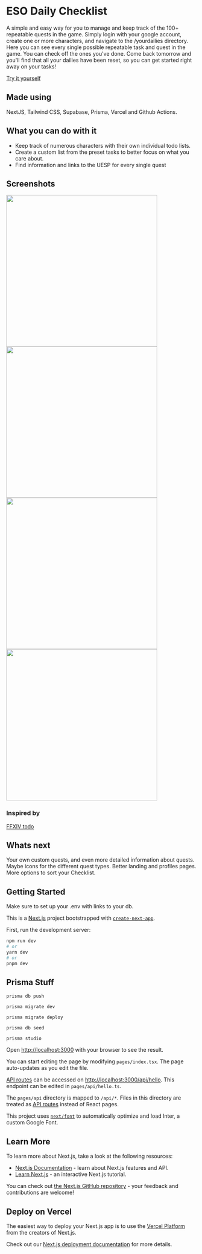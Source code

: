 # ESO Daily Checklist

A simple and easy way for you to manage and keep track of the 100+ repeatable quests in the game. Simply login with your google account, create one or more characters, and navigate to the /yourdailies directory. Here you can see every single possible repeatable task and quest in the game. You can check off the ones you've done. Come back tomorrow and you'll find that all your dailies have been reset, so you can get started right away on your tasks!

[Try it yourself](https://www.esodailychecklist.com/)

## Made using

NextJS, Tailwind CSS, Supabase, Prisma, Vercel and Github Actions.

## What you can do with it
- Keep track of numerous characters with their own individual todo lists.
- Create a custom list from the preset tasks to better focus on what you care about.
- Find information and links to the UESP for every single quest

## Screenshots

<img src="https://user-images.githubusercontent.com/107162117/224244887-f6e1f89b-4a47-42b2-aa64-f845c9f2cd56.png" width=400 /> <img src="https://user-images.githubusercontent.com/107162117/224244888-bccd76ab-ee71-4007-b9a5-0df64a7d28f3.png" width=400 /> <img src="https://user-images.githubusercontent.com/107162117/224244893-22db7dd7-b39e-4389-a86e-ab3209e7a631.png" width=400 /> <img src="https://user-images.githubusercontent.com/107162117/224244895-fd945931-21aa-4373-bdb7-19c34c78e498.png" width=400 />


### Inspired by
[FFXIV todo ](https://xivtodo.com/)

## Whats next
Your own custom quests, and even more detailed information about quests. Maybe icons for the different quest types. Better landing and profiles pages. More options to sort your Checklist.

## Getting Started

Make sure to set up your .env with links to your db.

This is a [Next.js](https://nextjs.org/) project bootstrapped with [`create-next-app`](https://github.com/vercel/next.js/tree/canary/packages/create-next-app).

First, run the development server:

```bash
npm run dev
# or
yarn dev
# or
pnpm dev
```

## Prisma Stuff

```
prisma db push

prisma migrate dev

prisma migrate deploy

prisma db seed

prisma studio
```

Open [http://localhost:3000](http://localhost:3000) with your browser to see the result.

You can start editing the page by modifying `pages/index.tsx`. The page auto-updates as you edit the file.

[API routes](https://nextjs.org/docs/api-routes/introduction) can be accessed on [http://localhost:3000/api/hello](http://localhost:3000/api/hello). This endpoint can be edited in `pages/api/hello.ts`.

The `pages/api` directory is mapped to `/api/*`. Files in this directory are treated as [API routes](https://nextjs.org/docs/api-routes/introduction) instead of React pages.

This project uses [`next/font`](https://nextjs.org/docs/basic-features/font-optimization) to automatically optimize and load Inter, a custom Google Font.

## Learn More

To learn more about Next.js, take a look at the following resources:

- [Next.js Documentation](https://nextjs.org/docs) - learn about Next.js features and API.
- [Learn Next.js](https://nextjs.org/learn) - an interactive Next.js tutorial.

You can check out [the Next.js GitHub repository](https://github.com/vercel/next.js/) - your feedback and contributions are welcome!

## Deploy on Vercel

The easiest way to deploy your Next.js app is to use the [Vercel Platform](https://vercel.com/new?utm_medium=default-template&filter=next.js&utm_source=create-next-app&utm_campaign=create-next-app-readme) from the creators of Next.js.

Check out our [Next.js deployment documentation](https://nextjs.org/docs/deployment) for more details. 
